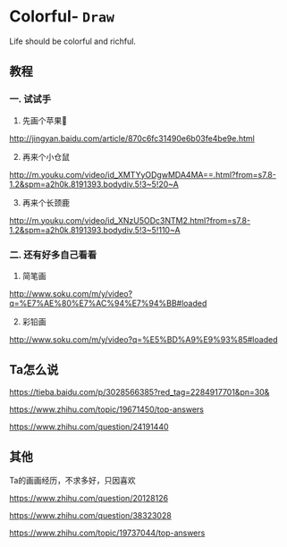# Colorful- `Draw`

Life should be colorful and richful.

## 教程

### 一. 试试手

1. 先画个苹果🍎

http://jingyan.baidu.com/article/870c6fc31490e6b03fe4be9e.html

2. 再来个小仓鼠

http://m.youku.com/video/id_XMTYyODgwMDA4MA==.html?from=s7.8-1.2&spm=a2h0k.8191393.bodydiv.5!3~5!20~A

3. 再来个长颈鹿

http://m.youku.com/video/id_XNzU5ODc3NTM2.html?from=s7.8-1.2&spm=a2h0k.8191393.bodydiv.5!3~5!110~A

### 二. 还有好多自己看看

1. 简笔画

http://www.soku.com/m/y/video?q=%E7%AE%80%E7%AC%94%E7%94%BB#loaded

2. 彩铅画

http://www.soku.com/m/y/video?q=%E5%BD%A9%E9%93%85#loaded

## Ta怎么说

https://tieba.baidu.com/p/3028566385?red_tag=2284917701&pn=30&

https://www.zhihu.com/topic/19671450/top-answers

https://www.zhihu.com/question/24191440

## 其他

Ta的画画经历，不求多好，只因喜欢

https://www.zhihu.com/question/20128126

https://www.zhihu.com/question/38323028

https://www.zhihu.com/topic/19737044/top-answers
